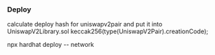 ### Deploy

calculate deploy hash for uniswapv2pair and put it into UniswapV2Library.sol
keccak256(type(UniswapV2Pair).creationCode);

npx hardhat deploy -- network <network>
